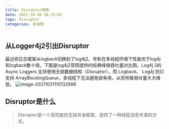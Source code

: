 ```yaml
---
title: disruptor探索
date: 2021-10-30 16:33:03
tags: disruptor
categories: 多线程
---
```


## 从Logger4j2引出Disruptor

最近把日志框架从logback切换到了log4j2，号称在多线程环境下性能优于log4j和logback数十倍，下面是log4j2官网提供的经典峰值吞吐量对比图。Log4j 2的 Async Loggers 支持使用无锁数据结构（Disruptor），而 Logback、 Log4j 则只支持 ArrayBlockingQueue，多线程下无法避免锁争用，从而导致吞吐量大大降低。
![image-20211031110132988](https://i.loli.net/2021/10/31/HzdbZD95w4CFip1.png)



## Disruptor是什么

> Disruptor是一个高性能的无锁并发框架，提供了一种线程消息传递的方式。

